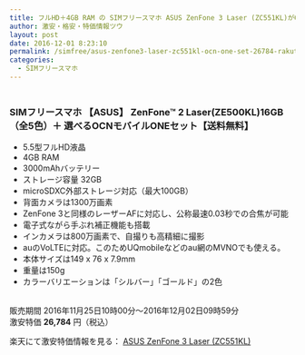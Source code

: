 ```yaml
---
title: フルHD＋4GB RAM の SIMフリースマホ ASUS ZenFone 3 Laser (ZC551KL)がOCNモバイルONEセットで特価26,784円！送料無料！
author: 激安・格安・特価情報ツウ
layout: post
date: 2016-12-01 8:23:10
permalink: /simfree/asus-zenfone3-laser-zc551kl-ocn-one-set-26784-rakuten.html
categories:
  - SIMフリースマホ
---
```


<div class="img-bg2 img_L">
<a href="http://hb.afl.rakuten.co.jp/hgc/1220cdae.59bac541.1220cdaf.bae264e6/?pc=http%3A%2F%2Fitem.rakuten.co.jp%2Fgoosimseller%2Fzc551kl-3laser-simset%2F&m=http%3A%2F%2Fm.rakuten.co.jp%2Fgoosimseller%2Fi%2F10000396%2F&scid=af_item_img&link_type=pict&ut=eyJwYWdlIjoiaXRlbSIsInR5cGUiOiJwaWN0Iiwic2l6ZSI6IjI0MHgyNDAiLCJuYW0iOjEsIm5hbXAiOiJkb3duIiwiY29tIjoxLCJjb21wIjoiZG93biIsInByaWNlIjoxLCJib3IiOjEsImNvbCI6MCwidGFyIjoxfQ%3D%3D" target="_blank" style="word-wrap:break-word;"  ><img src="http://hbb.afl.rakuten.co.jp/hgb/1220cdae.59bac541.1220cdaf.bae264e6/?me_id=1296969&item_id=10000396&m=https%3A%2F%2Fthumbnail.image.rakuten.co.jp%2F%400_mall%2Fgoosimseller%2Fcabinet%2Fsmartphone%2Fzenfone3laser%2Fzenfone3laser_cp.jpg%3F_ex%3D80x80&pc=https%3A%2F%2Fthumbnail.image.rakuten.co.jp%2F%400_mall%2Fgoosimseller%2Fcabinet%2Fsmartphone%2Fzenfone3laser%2Fzenfone3laser_cp.jpg%3F_ex%3D240x240&s=240x240&t=pict" border="0" style="margin:2px" alt="" title=""></a>
</div>

### SIMフリースマホ 【ASUS】 ZenFone™ 2 Laser(ZE500KL)16GB（全5色）＋ 選べるOCNモバイルONEセット【送料無料】
<!--more-->

* 5.5型フルHD液晶
* 4GB RAM
* 3000mAhバッテリー
* ストレージ容量 32GB
* microSDXC外部ストレージ対応（最大100GB）
* 背面カメラは1300万画素
* ZenFone 3と同様のレーザーAFに対応し、公称最速0.03秒での合焦が可能
* 電子式ながら手ぶれ補正機能も搭載
* インカメラは800万画素で、自撮りも高精細に撮影
* auのVoLTEに対応。このためUQmobileなどのau網のMVNOでも使える。
* 本体サイズは149 x 76 x 7.9mm
* 重量は150g
* カラーバリエーションは「シルバー」「ゴールド」の2色

<br clear="all" />販売期間	2016年11月25日10時00分～2016年12月02日09時59分<br>
激安特価 <span class="tokka-price"><strong>26,784</strong></span> 円（税込）

楽天にて激安特価情報を見る： <span class="fs150p"><a href="http://hb.afl.rakuten.co.jp/hgc/1220cdae.59bac541.1220cdaf.bae264e6/?pc=http%3A%2F%2Fitem.rakuten.co.jp%2Fgoosimseller%2Fzc551kl-3laser-simset%2F&m=http%3A%2F%2Fm.rakuten.co.jp%2Fgoosimseller%2Fi%2F10000396%2F&scid=af_item_img&link_type=pict&ut=eyJwYWdlIjoiaXRlbSIsInR5cGUiOiJwaWN0Iiwic2l6ZSI6IjI0MHgyNDAiLCJuYW0iOjEsIm5hbXAiOiJkb3duIiwiY29tIjoxLCJjb21wIjoiZG93biIsInByaWNlIjoxLCJib3IiOjEsImNvbCI6MCwidGFyIjoxfQ%3D%3D" target="_blank" style="word-wrap:break-word;" >ASUS ZenFone 3 Laser (ZC551KL)</a></span>
